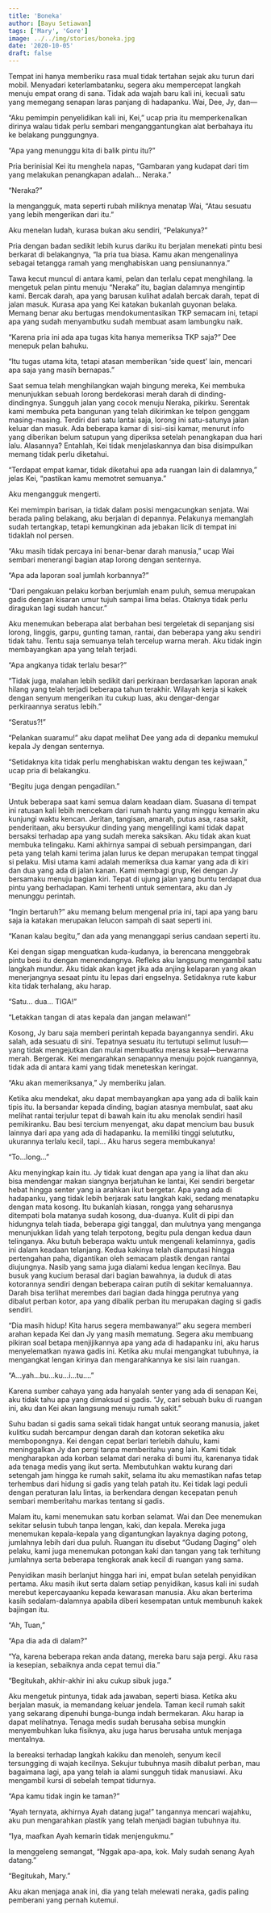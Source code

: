 ```yaml
---
title: 'Boneka'
author: [Bayu Setiawan]
tags: ['Mary', 'Gore']
image: ../../img/stories/boneka.jpg
date: '2020-10-05'
draft: false
---
```

Tempat ini hanya memberiku rasa mual tidak tertahan sejak aku turun dari mobil. Menyadari keterlambatanku, segera aku mempercepat langkah menuju empat orang di sana. Tidak ada wajah baru kali ini, kecuali satu yang memegang senapan laras panjang di hadapanku. Wai, Dee, Jy, dan—

“Aku pemimpin penyelidikan kali ini, Kei,” ucap pria itu memperkenalkan dirinya walau tidak perlu sembari menganggantungkan alat berbahaya itu ke belakang punggungnya.

“Apa yang menunggu kita di balik pintu itu?”

Pria berinisial Kei itu menghela napas, “Gambaran yang kudapat dari tim yang melakukan penangkapan adalah… Neraka.”

“Neraka?”

Ia mengangguk, mata seperti rubah miliknya menatap Wai, “Atau sesuatu yang lebih mengerikan dari itu.”

Aku menelan ludah, kurasa bukan aku sendiri, “Pelakunya?”

Pria dengan badan sedikit lebih kurus dariku itu berjalan menekati pintu besi berkarat di belakangnya, “Ia pria tua biasa. Kamu akan mengenalinya sebagai tetangga ramah yang menghabiskan uang pensiunannya.”

Tawa kecut muncul di antara kami, pelan dan terlalu cepat menghilang. Ia mengetuk pelan pintu menuju “Neraka” itu, bagian dalamnya mengintip kami. Bercak darah, apa yang barusan kulihat adalah bercak darah, tepat di jalan masuk. Kurasa apa yang Kei katakan bukanlah guyonan belaka. Memang benar aku bertugas mendokumentasikan TKP semacam ini, tetapi apa yang sudah menyambutku sudah membuat asam lambungku naik.

“Karena pria ini ada apa tugas kita hanya memeriksa TKP saja?” Dee menepuk pelan bahuku.

“Itu tugas utama kita, tetapi atasan memberikan ‘side quest’ lain, mencari apa saja yang masih bernapas.”

Saat semua telah menghilangkan wajah bingung mereka, Kei membuka menunjukkan sebuah lorong berdekorasi merah darah di dinding-dindingnya. Sungguh jalan yang cocok menuju Neraka, pikirku. Serentak kami membuka peta bangunan yang telah dikirimkan ke telpon genggam masing-masing. Terdiri dari satu lantai saja, lorong ini satu-satunya jalan keluar dan masuk. Ada beberapa kamar di sisi-sisi kamar, menurut info yang diberikan belum satupun yang diperiksa setelah penangkapan dua hari lalu. Alasannya? Entahlah, Kei tidak menjelaskannya dan bisa disimpulkan memang tidak perlu diketahui.

“Terdapat empat kamar, tidak diketahui apa ada ruangan lain di dalamnya,” jelas Kei, “pastikan kamu memotret semuanya.”

Aku mengangguk mengerti.

Kei memimpin barisan, ia tidak dalam posisi mengacungkan senjata. Wai berada paling belakang, aku berjalan di depannya. Pelakunya memanglah sudah tertangkap, tetapi kemungkinan ada jebakan licik di tempat ini tidaklah nol persen.

“Aku masih tidak percaya ini benar-benar darah manusia,” ucap Wai sembari menerangi bagian atap lorong dengan senternya.

“Apa ada laporan soal jumlah korbannya?”

“Dari pengakuan pelaku korban berjumlah enam puluh, semua merupakan gadis dengan kisaran umur tujuh sampai lima belas. Otaknya tidak perlu diragukan lagi sudah hancur.”

Aku menemukan beberapa alat berbahan besi tergeletak di sepanjang sisi lorong, linggis, garpu, gunting taman, rantai, dan beberapa yang aku sendiri tidak tahu. Tentu saja semuanya telah tercelup warna merah. Aku tidak ingin membayangkan apa yang telah terjadi.

“Apa angkanya tidak terlalu besar?”

“Tidak juga, malahan lebih sedikit dari perkiraan berdasarkan laporan anak hilang yang telah terjadi beberapa tahun terakhir. Wilayah kerja si kakek dengan senyum mengerikan itu cukup luas, aku dengar-dengar perkiraannya seratus lebih.”

“Seratus?!”

“Pelankan suaramu!” aku dapat melihat Dee yang ada di depanku memukul kepala Jy dengan senternya.

“Setidaknya kita tidak perlu menghabiskan waktu dengan tes kejiwaan,” ucap pria di belakangku.

“Begitu juga dengan pengadilan.”

Untuk beberapa saat kami semua dalam keadaan diam. Suasana di tempat ini ratusan kali lebih mencekam dari rumah hantu yang minggu kemarin aku kunjungi waktu kencan. Jeritan, tangisan, amarah, putus asa, rasa sakit, penderitaan, aku bersyukur dinding yang mengelilingi kami tidak dapat bersaksi terhadap apa yang sudah mereka saksikan. Aku tidak akan kuat membuka telingaku. Kami akhirnya sampai di sebuah persimpangan, dari peta yang telah kami terima jalan lurus ke depan merupakan tempat tinggal si pelaku. Misi utama kami adalah memeriksa dua kamar yang ada di kiri dan dua yang ada di jalan kanan. Kami membagi grup, Kei dengan Jy bersamaku menuju bagian kiri.
Tepat di ujung jalan yang buntu terdapat dua pintu yang berhadapan. Kami terhenti untuk sementara, aku dan Jy menunggu perintah.

“Ingin bertaruh?” aku memang belum mengenal pria ini, tapi apa yang baru saja ia katakan merupakan lelucon sampah di saat seperti ini.

“Kanan kalau begitu,” dan ada yang menanggapi serius candaan seperti itu.

Kei dengan sigap menguatkan kuda-kudanya, ia berencana menggebrak pintu besi itu dengan menendangnya. Refleks aku langsung mengambil satu langkah mundur. Aku tidak akan kaget jika ada anjing kelaparan yang akan menerjangnya sesaat pintu itu lepas dari engselnya. Setidaknya rute kabur kita tidak terhalang, aku harap.

“Satu… dua… TIGA!”

“Letakkan tangan di atas kepala dan jangan melawan!”

Kosong, Jy baru saja memberi perintah kepada bayangannya sendiri. Aku salah, ada sesuatu di sini. Tepatnya sesuatu itu tertutupi selimut lusuh—yang tidak mengejutkan dan mulai membuatku merasa kesal—berwarna merah. Bergerak. Kei mengarahkan senapannya menuju pojok ruangannya, tidak ada di antara kami yang tidak meneteskan keringat.

“Aku akan memeriksanya,” Jy memberiku jalan.

Ketika aku mendekat, aku dapat membayangkan apa yang ada di balik kain tipis itu. Ia bersandar kepada dinding, bagian atasnya membulat, saat aku melihat rantai terjulur tepat di bawah kain itu aku menolak sendiri hasil pemikiranku. Bau besi tercium menyengat, aku dapat mencium bau busuk lainnya dari apa yang ada di hadapanku. Ia memiliki tinggi selututku, ukurannya terlalu kecil, tapi… Aku harus segera membukanya!

“To…long…”

Aku menyingkap kain itu. Jy tidak kuat dengan apa yang ia lihat dan aku bisa mendengar makan siangnya berjatuhan ke lantai, Kei sendiri bergetar hebat hingga senter yang ia arahkan ikut bergetar. Apa yang ada di hadapanku, yang tidak lebih berjarak satu langkah kaki, sedang menatapku dengan mata kosong. Itu bukanlah kiasan, rongga yang seharusnya ditempati bola matanya sudah kosong, dua-duanya. Kulit di pipi dan hidungnya telah tiada, beberapa gigi tanggal, dan mulutnya yang menganga menunjukkan lidah yang telah terpotong, begitu pula dengan kedua daun telinganya. Aku butuh beberapa waktu untuk mengenali kelaminnya, gadis ini dalam keadaan telanjang. Kedua kakinya telah diamputasi hingga pertengahan paha, digantikan oleh semacam plastik dengan rantai diujungnya. Nasib yang sama juga dialami kedua lengan kecilnya. Bau busuk yang kucium berasal dari bagian bawahnya, ia duduk di atas kotorannya sendiri dengan beberapa cairan putih di sekitar kemaluannya. Darah bisa terlihat merembes dari bagian dada hingga perutnya yang dibalut perban kotor, apa yang dibalik perban itu merupakan daging si gadis sendiri.

“Dia masih hidup! Kita harus segera membawanya!” aku segera memberi arahan kepada Kei dan Jy yang masih mematung.
Segera aku membuang pikiran soal betapa menjijikannya apa yang ada di hadapanku ini, aku harus menyelematkan nyawa gadis ini. Ketika aku mulai mengangkat tubuhnya, ia mengangkat lengan kirinya dan mengarahkannya ke sisi lain ruangan.

“A…yah…bu…ku…i…tu….”

Karena sumber cahaya yang ada hanyalah senter yang ada di senapan Kei, aku tidak tahu apa yang dimaksud si gadis.
“Jy, cari sebuah buku di ruangan ini, aku dan Kei akan langsung menuju rumah sakit.”

Suhu badan si gadis sama sekali tidak hangat untuk seorang manusia, jaket kulitku sudah bercampur dengan darah dan kotoran seketika aku membopongnya. Kei dengan cepat berlari terlebih dahulu, kami meninggalkan Jy dan pergi tanpa memberitahu yang lain. Kami tidak mengharapkan ada korban selamat dari neraka di bumi itu, karenanya tidak ada tenaga medis yang ikut serta. Membutuhkan waktu kurang dari setengah jam hingga ke rumah sakit, selama itu aku memastikan nafas tetap terhembus dari hidung si gadis yang telah patah itu. Kei tidak lagi peduli dengan peraturan lalu lintas, ia berkendara dengan kecepatan penuh sembari memberitahu markas tentang si gadis.

Malam itu, kami menemukan satu korban selamat. Wai dan Dee menemukan sekitar selusin tubuh tanpa lengan, kaki, dan kepala. Mereka juga menemukan kepala-kepala yang digantungkan layaknya daging potong, jumlahnya lebih dari dua puluh. Ruangan itu disebut “Gudang Daging” oleh pelaku, kami juga menemukan potongan kaki dan tangan yang tak terhitung jumlahnya serta beberapa tengkorak anak kecil di ruangan yang sama.

Penyidikan masih berlanjut hingga hari ini, empat bulan setelah penyidikan pertama. Aku masih ikut serta dalam setiap penyidikan, kasus kali ini sudah merebut kepercayaanku kepada kewarasan manusia. Aku akan berterima kasih sedalam-dalamnya apabila diberi kesempatan untuk membunuh kakek bajingan itu.

“Ah, Tuan,”

“Apa dia ada di dalam?”

“Ya, karena beberapa rekan anda datang, mereka baru saja pergi. Aku rasa ia kesepian, sebaiknya anda cepat temui dia.”

“Begitukah, akhir-akhir ini aku cukup sibuk juga.”

Aku mengetuk pintunya, tidak ada jawaban, seperti biasa. Ketika aku berjalan masuk, ia memandang keluar jendela. Taman kecil rumah sakit yang sekarang dipenuhi bunga-bunga indah bermekaran. Aku harap ia dapat melihatnya. Tenaga medis sudah berusaha sebisa mungkin menyembuhkan luka fisiknya, aku juga harus berusaha untuk menjaga mentalnya. 

Ia bereaksi terhadap langkah kakiku dan menoleh, senyum kecil tersungging di wajah kecilnya. Sekujur tubuhnya masih dibalut perban, mau bagaimana lagi, apa yang telah ia alami sungguh tidak manusiawi. Aku mengambil kursi di sebelah tempat tidurnya.

“Apa kamu tidak ingin ke taman?”

“Ayah ternyata, akhirnya Ayah datang juga!” tangannya mencari wajahku, aku pun mengarahkan plastik yang telah menjadi bagian tubuhnya itu.

“Iya, maafkan Ayah kemarin tidak menjengukmu.”

Ia menggeleng semangat, “Nggak apa-apa, kok. Maly sudah senang Ayah datang.”

“Begitukah, Mary.”

Aku akan menjaga anak ini, dia yang telah melewati neraka, gadis paling pemberani yang pernah kutemui.
